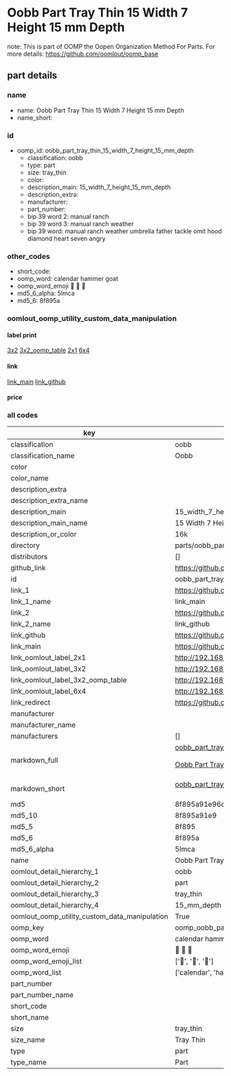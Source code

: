 # Oobb Part Tray Thin 15 Width 7 Height 15 mm Depth  

note: This is part of OOMP the Oopen Organization Method For Parts. For more details: https://github.com/oomlout/oomp_base

##  part details
  







### name
* name: Oobb Part Tray Thin 15 Width 7 Height 15 mm Depth
* name_short: 
### id
* oomp_id: oobb_part_tray_thin_15_width_7_height_15_mm_depth
  * classification: oobb
  * type: part
  * size: tray_thin
  * color: 
  * description_main: 15_width_7_height_15_mm_depth
  * description_extra: 
  * manufacturer: 
  * part_number: 
  * bip 39 word 2: manual ranch
  * bip 39 word 3: manual ranch weather
  * bip 39 word: manual ranch weather umbrella father tackle omit hood diamond heart seven angry

### other_codes
* short_code: 
* oomp_word: calendar hammer goat
* oomp_word_emoji :calendar: :hammer: :goat:
* md5_6_alpha: 5lmca
* md5_6: 8f895a






### oomlout_oomp_utility_custom_data_manipulation
#### label print
[3x2](http://192.168.1.245:1112/?label=oomp%205lmca)
[3x2_oomp_table](http://192.168.1.108:1112/?label=oomp%205lmca)
[2x1](http://192.168.1.242:1112/?label=oomp%205lmca)
[6x4](http://192.168.1.55:1112/?label=oomp%205lmca)    

#### link

[link_main](https://github.com/oomlout/oomlout_oomp_version_1_messy/tree/main/parts/oobb_part_tray_thin_15_width_7_height_15_mm_depth) [link_github](https://github.com/oomlout/oomlout_oomp_version_1_messy/tree/main/parts/oobb_part_tray_thin_15_width_7_height_15_mm_depth)                             

#### price







### all codes 
| key | value |  
| --- | --- |  
| classification | oobb |  
| classification_name | Oobb |  
| color |  |  
| color_name |  |  
| description_extra |  |  
| description_extra_name |  |  
| description_main | 15_width_7_height_15_mm_depth |  
| description_main_name | 15 Width 7 Height 15 mm Depth |  
| description_or_color | 16k |  
| directory | parts/oobb_part_tray_thin_15_width_7_height_15_mm_depth |  
| distributors | [] |  
| github_link | https://github.com/oomlout/oomlout_oomp_part_src/tree/main/parts/oobb_part_tray_thin_15_width_7_height_15_mm_depth |  
| id | oobb_part_tray_thin_15_width_7_height_15_mm_depth |  
| link_1 | https://github.com/oomlout/oomlout_oomp_version_1_messy/tree/main/parts/oobb_part_tray_thin_15_width_7_height_15_mm_depth |  
| link_1_name | link_main |  
| link_2 | https://github.com/oomlout/oomlout_oomp_version_1_messy/tree/main/parts/oobb_part_tray_thin_15_width_7_height_15_mm_depth |  
| link_2_name | link_github |  
| link_github | https://github.com/oomlout/oomlout_oomp_version_1_messy/tree/main/parts/oobb_part_tray_thin_15_width_7_height_15_mm_depth |  
| link_main | https://github.com/oomlout/oomlout_oomp_version_1_messy/tree/main/parts/oobb_part_tray_thin_15_width_7_height_15_mm_depth |  
| link_oomlout_label_2x1 | http://192.168.1.242:1112/?label=oomp%205lmca |  
| link_oomlout_label_3x2 | http://192.168.1.245:1112/?label=oomp%205lmca |  
| link_oomlout_label_3x2_oomp_table | http://192.168.1.108:1112/?label=oomp%205lmca |  
| link_oomlout_label_6x4 | http://192.168.1.55:1112/?label=oomp%205lmca |  
| link_redirect | https://github.com/oomlout/oomlout_oomp_version_1_messy/tree/main/parts/oobb_part_tray_thin_15_width_7_height_15_mm_depth |  
| manufacturer |  |  
| manufacturer_name |  |  
| manufacturers | [] |  
| markdown_full | [oobb_part_tray_thin_15_width_7_height_15_mm_depth](none)<br>[](none)<br>[Oobb Part Tray Thin 15 Width 7 Height 15 Mm Depth](none)<br><br> |  
| markdown_short | [oobb_part_tray_thin_15_width_7_height_15_mm_depth](none)<br><br> |  
| md5 | 8f895a91e96d534f7429dec3f16c643b |  
| md5_10 | 8f895a91e9 |  
| md5_5 | 8f895 |  
| md5_6 | 8f895a |  
| md5_6_alpha | 5lmca |  
| name | Oobb Part Tray Thin 15 Width 7 Height 15 mm Depth |  
| oomlout_detail_hierarchy_1 | oobb |  
| oomlout_detail_hierarchy_2 | part |  
| oomlout_detail_hierarchy_3 | tray_thin |  
| oomlout_detail_hierarchy_4 | 15_mm_depth |  
| oomlout_oomp_utility_custom_data_manipulation | True |  
| oomp_key | oomp_oobb_part_tray_thin_15_width_7_height_15_mm_depth |  
| oomp_word | calendar hammer goat |  
| oomp_word_emoji | :calendar: :hammer: :goat: |  
| oomp_word_emoji_list | [':calendar:', ':hammer:', ':goat:'] |  
| oomp_word_list | ['calendar', 'hammer', 'goat'] |  
| part_number |  |  
| part_number_name |  |  
| short_code |  |  
| short_name |  |  
| size | tray_thin |  
| size_name | Tray Thin |  
| type | part |  
| type_name | Part |  

